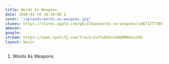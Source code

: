 ```yaml
---
title: Words As Weapons
date: 2016-02-10 18:34:00 Z
cover: "/uploads/words-as-weapons.jpg"
itunes: https://itunes.apple.com/gb/album/words-as-weapons/id673277385?i=673277687
amazon: 
google: 
stream: https://open.spotify.com/track/2xYtuB16vJd4bMMHoku26H
layout: music
---
```


1. Words As Weapons
